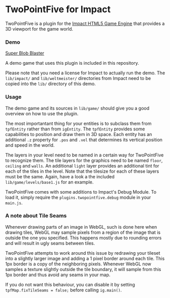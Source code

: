 # TwoPointFive for Impact

TwoPointFive is a plugin for the [Impact HTML5 Game Engine](http://impactjs.com/) that provides a 3D viewport for the game world.


### Demo
[Super Blob Blaster](http://phoboslab.org/twopointfive/)


A demo game that uses this plugin is included in this repository.

Please note that you need a license for Impact to actually run the demo. The `lib/impact/` and `lib/weltmeister/` directories from Impact need to be copied into the `lib/` directory of this demo.


### Usage

The demo game and its sources in `lib/game/` should give you a good overview on how to use the plugin. 

The most importantant thing for your entities is to subclass them from `tpfEntity` rather than from `igEntity`. The `tpfEntity` provides some capabilities to position and draw them in 3D space. Each entity has an additional `.z` property for `.pos` and `.vel` that determines its vertical position and speed in the world.

The layers in your level need to be named in a certain way for TwoPointFive to recognize them. The tile layers for the graphics need to be named `floor`, `ceiling` and `walls`. An additional `light` layer provides an additional tint for each of the tiles in the level. Note that the tilesize for each of these layers must be the same. Again, have a look a the included `lib/game/levels/base1.js` for an example.


TwoPointFive comes with some additions to Impact's Debug Module. To load it, simply require the `plugins.twopointfive.debug` module in your `main.js`.


### A note about Tile Seams

Whenever drawing parts of an image in WebGL, such is done here when drawing tiles, WebGL may sample pixels from a region of the image that is outside the one you specified. This happens mostly due to rounding errors and will result in ugly seams between tiles.

TwoPointFive attempts to work around this issue by redrawing your tileset into a slightly larger image and adding a 1 pixel border around each tile. This 1px border is a copy of the neighboring pixels. Whenever WebGL now samples a texture slightly outside the tile boundary, it will sample from this 1px border and thus avoid any seams in your map.

If you do not want this behaviour, you can disable it by setting `tpfMap.fixTileSeams = false;` before calling `ig.main()`.
